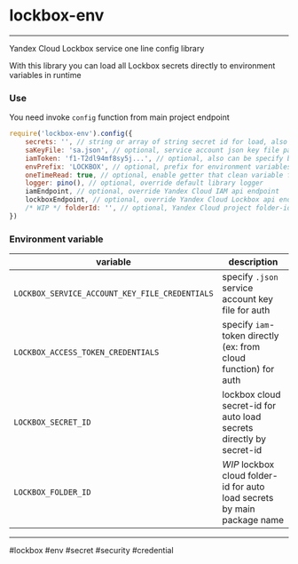 # lockbox-env

---

Yandex Cloud Lockbox service one line config library

With this library you can load all Lockbox secrets directly to environment variables in runtime

### Use

You need invoke `config` function from main project endpoint

```javascript
require('lockbox-env').config({
    secrets: '', // string or array of string secret id for load, also can be specify by env variable (see below)
    saKeyFile: 'sa.json', // optional, service account json key file path, also can be specify by env variable (see below)
    iamToken: 'f1-T2dl94mf8sy5j...', // optional, also can be specify by env variable (see below)
    envPrefix: 'LOCKBOX', // optional, prefix for environment variables that loaded from secrets
    oneTimeRead: true, // optional, enable getter that clean variable from `process.env` after first read
    logger: pino(), // optional, override default library logger
    iamEndpoint, // optional, override Yandex Cloud IAM api endpoint
    lockboxEndpoint, // optional, override Yandex Cloud Lockbox api endpoint
    /* WIP */ folderId: '', // optional, Yandex Cloud project folder-id for auto load secrets by main project name, also can be specify by env variable (see below)
})
```

### Environment variable

| variable                                       | description                                                              |
| ---------------------------------------------- | ------------------------------------------------------------------------ |
| `LOCKBOX_SERVICE_ACCOUNT_KEY_FILE_CREDENTIALS` | specify `.json` service account key file for auth                        |
| `LOCKBOX_ACCESS_TOKEN_CREDENTIALS`             | specify `iam`-token directly (ex: from cloud function) for auth          |
| `LOCKBOX_SECRET_ID`                            | lockbox cloud secret-id for auto load secrets directly by secret-id      |
| `LOCKBOX_FOLDER_ID`                            | *WIP* lockbox cloud folder-id for auto load secrets by main package name |

---
\#lockbox \#env \#secret \#security \#credential
